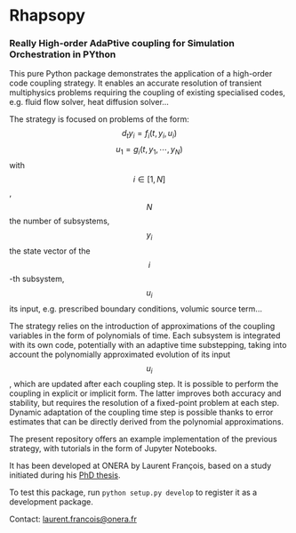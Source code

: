 # Rhapsopy
### **R**eally **H**igh-order **A**da**P**tive coupling for **S**imulation **O**rchestration in **PY**thon

This pure Python package demonstrates the application of a high-order code coupling strategy. It enables an accurate resolution of transient multiphysics problems requiring the coupling of existing specialised codes, e.g. fluid flow solver, heat diffusion solver...

The strategy is focused on problems of the form:
$$d_t y_i = f_i(t, y_i, u_i)$$
$$u_1 = g_i(t, y_1, \cdots, y_N)$$
with $$i \in [1,N]$$, $$N$$ the number of subsystems, $$y_i$$ the state vector of the $$i$$-th subsystem, $$u_i$$ its input, e.g. prescribed boundary conditions, volumic source term...

The strategy relies on the introduction of approximations of the coupling variables in the form of polynomials of time. Each subsystem is integrated with its own code, potentially with an adaptive time substepping, taking into account the polynomially approximated evolution of its input $$u_i$$, which are updated after each coupling step.
It is possible to perform the coupling in explicit or implicit form. The latter improves both accuracy and stability, but requires the resolution of a fixed-point problem at each step.
Dynamic adaptation of the coupling time step is possible thanks to error estimates that can be directly derived from the polynomial approximations.

The present repository offers an example implementation of the previous strategy, with tutorials in the form of Jupyter Notebooks.

It has been developed at ONERA by Laurent François, based on a study initiated during his [PhD thesis](https://www.theses.fr/2022IPPAX004).

To test this package, run `python setup.py develop` to register it as a development package.

Contact: laurent.francois@onera.fr